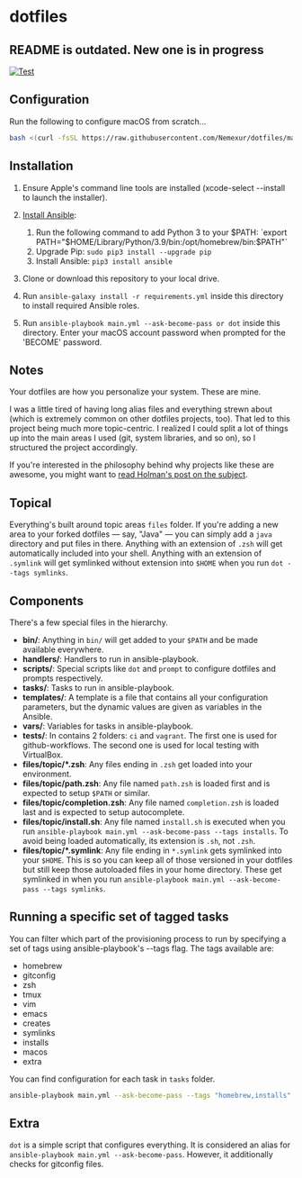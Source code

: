 # dotfiles

## README is outdated. New one is in progress

[![Test][badge-gh-actions]][link-gh-actions]

## Configuration

Run the following to configure macOS from scratch...

```bash
bash <(curl -fsSL https://raw.githubusercontent.com/Nemexur/dotfiles/main/configure.sh)
```

## Installation

  1. Ensure Apple's command line tools are installed (xcode-select --install to launch the installer).
  2. [Install Ansible](https://docs.ansible.com/ansible/latest/installation_guide/index.html):

     1. Run the following command to add Python 3 to your $PATH: `export PATH="$HOME/Library/Python/3.9/bin:/opt/homebrew/bin:$PATH"`
     2. Upgrade Pip: `sudo pip3 install --upgrade pip`
     3. Install Ansible: `pip3 install ansible`

  3. Clone or download this repository to your local drive.
  4. Run `ansible-galaxy install -r requirements.yml` inside this directory to install required Ansible roles.
  5. Run `ansible-playbook main.yml --ask-become-pass or dot` inside this directory. Enter your macOS account password when prompted for the 'BECOME' password.

## Notes

Your dotfiles are how you personalize your system. These are mine.

I was a little tired of having long alias files and everything strewn about
(which is extremely common on other dotfiles projects, too). That led to this
project being much more topic-centric. I realized I could split a lot of things
up into the main areas I used (git, system libraries, and so on), so I
structured the project accordingly.

If you're interested in the philosophy behind why projects like these are
awesome, you might want to [read Holman's post on the
subject](http://zachholman.com/2010/08/dotfiles-are-meant-to-be-forked/).

## Topical

Everything's built around topic areas `files` folder. If you're adding a new
area to your forked dotfiles — say, "Java" — you can simply add a `java` directory
and put files in there. Anything with an extension of `.zsh` will get automatically
included into your shell. Anything with an extension of `.symlink` will get
symlinked without extension into `$HOME` when you run
`dot --tags symlinks`.

## Components

There's a few special files in the hierarchy.

- **bin/**: Anything in `bin/` will get added to your `$PATH` and be made
  available everywhere.
- **handlers/**: Handlers to run in ansible-playbook.
- **scripts/**: Special scripts like `dot` and `prompt` to configure
  dotfiles and prompts respectively.
- **tasks/**: Tasks to run in ansible-playbook.
- **templates/**: A template is a file that contains all your configuration
  parameters, but the dynamic values are given as variables in the Ansible.
- **vars/**: Variables for tasks in ansible-playbook.
- **tests/**: In contains 2 folders: `ci` and `vagrant`. The first one is used
  for github-workflows. The second one is used for local testing with VirtualBox.
- **files/topic/\*.zsh**: Any files ending in `.zsh` get loaded into your
  environment.
- **files/topic/path.zsh**: Any file named `path.zsh` is loaded first and is
  expected to setup `$PATH` or similar.
- **files/topic/completion.zsh**: Any file named `completion.zsh` is loaded
  last and is expected to setup autocomplete.
- **files/topic/install.sh**: Any file named `install.sh` is executed when you run
  `ansible-playbook main.yml --ask-become-pass --tags installs`.
  To avoid being loaded automatically, its extension is `.sh`, not `.zsh`.
- **files/topic/\*.symlink**: Any file ending in `*.symlink` gets symlinked into
  your `$HOME`. This is so you can keep all of those versioned in your dotfiles
  but still keep those autoloaded files in your home directory. These get
  symlinked in when you run
  `ansible-playbook main.yml --ask-become-pass --tags symlinks`.

## Running a specific set of tagged tasks

You can filter which part of the provisioning process to run by specifying a set of tags using ansible-playbook's --tags flag. The tags available are:

- homebrew
- gitconfig
- zsh
- tmux
- vim
- emacs
- creates
- symlinks
- installs
- macos
- extra

You can find configuration for each task in `tasks` folder.

```bash
ansible-playbook main.yml --ask-become-pass --tags "homebrew,installs"
```

## Extra

`dot` is a simple script that configures everything.
It is considered an alias for `ansible-playbook main.yml --ask-become-pass`.
However, it additionally checks for gitconfig files.

[badge-gh-actions]: https://github.com/Nemexur/dotfiles/actions/workflows/test.yml/badge.svg?branch=main&event=push
[link-gh-actions]: https://github.com/Nemexur/dotfiles/actions/workflows/test.yml

